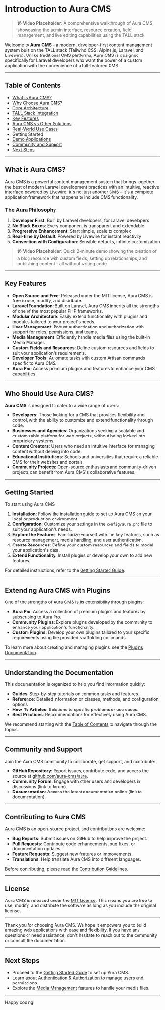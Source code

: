 # Introduction to Aura CMS

> 📹 **Video Placeholder**: A comprehensive walkthrough of Aura CMS, showcasing the admin interface, resource creation, field management, and live editing capabilities using the TALL stack

Welcome to **Aura CMS** – a modern, developer-first content management system built on the TALL stack (Tailwind CSS, Alpine.js, Laravel, and Livewire). Unlike traditional CMS platforms, Aura CMS is designed specifically for Laravel developers who want the power of a custom application with the convenience of a full-featured CMS.

---

## Table of Contents

- [What is Aura CMS?](#what-is-aura-cms)
- [Why Choose Aura CMS?](#why-choose-aura-cms)
- [Core Architecture](#core-architecture)
- [TALL Stack Integration](#tall-stack-integration)
- [Key Features](#key-features)
- [Aura CMS vs Other Solutions](#aura-cms-vs-other-solutions)
- [Real-World Use Cases](#real-world-use-cases)
- [Getting Started](#getting-started)
- [Demo Applications](#demo-applications)
- [Community and Support](#community-and-support)
- [Next Steps](#next-steps)

---

<a name="what-is-aura-cms"></a>
## What is Aura CMS?

Aura CMS is a powerful content management system that brings together the best of modern Laravel development practices with an intuitive, reactive interface powered by Livewire. It's not just another CMS – it's a complete application framework that happens to include CMS functionality.

### The Aura Philosophy

1. **Developer First**: Built by Laravel developers, for Laravel developers
2. **No Black Boxes**: Every component is transparent and extendable
3. **Progressive Enhancement**: Start simple, scale to complex
4. **Real-time by Default**: Powered by Livewire for instant reactivity
5. **Convention with Configuration**: Sensible defaults, infinite customization

> 📹 **Video Placeholder**: Quick 2-minute demo showing the creation of a blog resource with custom fields, setting up relationships, and publishing content – all without writing code

---

<a name="key-features"></a>
## Key Features

- **Open Source and Free**: Released under the MIT license, Aura CMS is free to use, modify, and distribute.
- **Laravel Foundation**: Built on Laravel, Aura CMS inherits all the strengths of one of the most popular PHP frameworks.
- **Modular Architecture**: Easily extend functionality with plugins and modules tailored to your project's needs.
- **User Management**: Robust authentication and authorization with support for roles, permissions, and teams.
- **Media Management**: Efficiently handle media files using the built-in Media Manager.
- **Custom Fields and Resources**: Define custom resources and fields to suit your application's requirements.
- **Developer Tools**: Automate tasks with custom Artisan commands specific to Aura CMS.
- **Aura Pro**: Access premium plugins and features to enhance your CMS capabilities.

---

<a name="who-should-use-aura-cms"></a>
## Who Should Use Aura CMS?

**Aura CMS** is designed to cater to a wide range of users:

- **Developers**: Those looking for a CMS that provides flexibility and control, with the ability to customize and extend functionality through code.
- **Businesses and Agencies**: Organizations seeking a scalable and customizable platform for web projects, without being locked into proprietary systems.
- **Content Creators**: Users who need an intuitive interface for managing content without delving into code.
- **Educational Institutions**: Schools and universities that require a reliable CMS for their websites and portals.
- **Community Projects**: Open-source enthusiasts and community-driven projects can benefit from Aura CMS's collaborative features.

---

<a name="getting-started"></a>
## Getting Started

To start using Aura CMS:

1. **Installation**: Follow the installation guide to set up Aura CMS on your local or production environment.
2. **Configuration**: Customize your settings in the `config/aura.php` file to suit your application's needs.
3. **Explore the Features**: Familiarize yourself with the key features, such as resource management, media handling, and user authentication.
4. **Create Resources**: Define your custom resources and fields to model your application's data.
5. **Extend Functionality**: Install plugins or develop your own to add new features.

For detailed instructions, refer to the [Getting Started Guide](getting-started.md).

---

<a name="extending-aura-cms-with-plugins"></a>
## Extending Aura CMS with Plugins

One of the strengths of Aura CMS is its extensibility through plugins:

- **Aura Pro**: Access a collection of premium plugins and features by subscribing to Aura Pro.
- **Community Plugins**: Explore plugins developed by the community to enhance your application's functionality.
- **Custom Plugins**: Develop your own plugins tailored to your specific requirements using the provided scaffolding commands.

To learn more about creating and managing plugins, see the [Plugins Documentation](plugins.md).

---

<a name="understanding-the-documentation"></a>
## Understanding the Documentation

This documentation is organized to help you find information quickly:

- **Guides**: Step-by-step tutorials on common tasks and features.
- **Reference**: Detailed information on classes, methods, and configuration options.
- **How-To Articles**: Solutions to specific problems or use cases.
- **Best Practices**: Recommendations for effectively using Aura CMS.

We recommend starting with the [Table of Contents](summary.md) to navigate through the topics.

---

<a name="community-and-support"></a>
## Community and Support

Join the Aura CMS community to collaborate, get support, and contribute:

- **GitHub Repository**: Report issues, contribute code, and access the source at [github.com/aura-cms/aura](https://github.com/aura-cms/aura).
- **Community Forum**: Engage with other users and developers in discussions (link to forum).
- **Documentation**: Access the latest documentation online (link to documentation).

---

<a name="contributing-to-aura-cms"></a>
## Contributing to Aura CMS

Aura CMS is an open-source project, and contributions are welcome:

- **Bug Reports**: Submit issues on GitHub to help improve the project.
- **Pull Requests**: Contribute code enhancements, bug fixes, or documentation updates.
- **Feature Requests**: Suggest new features or improvements.
- **Translations**: Help translate Aura CMS into different languages.

Before contributing, please read the [Contribution Guidelines](contributing.md).

---

<a name="license"></a>
## License

Aura CMS is released under the [MIT License](https://opensource.org/licenses/MIT). This means you are free to use, modify, and distribute the software as long as you include the original license.

---

Thank you for choosing Aura CMS. We hope it empowers you to build amazing web applications with ease and flexibility. If you have any questions or need assistance, don't hesitate to reach out to the community or consult the documentation.

---

<a name="next-steps"></a>
## Next Steps

- Proceed to the [Getting Started Guide](getting-started.md) to set up Aura CMS.
- Learn about [Authentication & Authorization](authentication.md) to manage users and permissions.
- Explore the [Media Management](media-management.md) features to handle your media files.

---

Happy coding!
